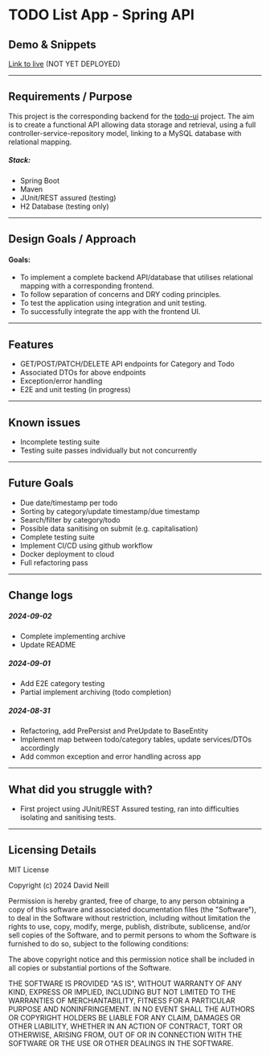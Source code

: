 # TODO List App - Spring API

## Demo & Snippets

[Link to live]() (NOT YET DEPLOYED)

---

## Requirements / Purpose

This project is the corresponding backend for the [todo-ui](https://github.com/vadien/todo-app-frontend) project. The aim is to create a functional API allowing data storage and retrieval, using a full controller-service-repository model, linking to a MySQL database with relational mapping.

##### Stack:

- Spring Boot
- Maven
- JUnit/REST assured (testing)
- H2 Database (testing only)

---

## Design Goals / Approach

#### Goals:

- To implement a complete backend API/database that utilises relational mapping with a corresponding frontend.
- To follow separation of concerns and DRY coding principles.
- To test the application using integration and unit testing.
- To successfully integrate the app with the frontend UI.

---

## Features

- GET/POST/PATCH/DELETE API endpoints for Category and Todo
- Associated DTOs for above endpoints
- Exception/error handling
- E2E and unit testing (in progress)

---

## Known issues

- Incomplete testing suite
- Testing suite passes individually but not concurrently

---

## Future Goals

- Due date/timestamp per todo
- Sorting by category/update timestamp/due timestamp
- Search/filter by category/todo
- Possible data sanitising on submit (e.g. capitalisation)
- Complete testing suite
- Implement CI/CD using github workflow
- Docker deployment to cloud
- Full refactoring pass

---

## Change logs

##### 2024-09-02

- Complete implementing archive
- Update README

##### 2024-09-01

- Add E2E category testing
- Partial implement archiving (todo completion)

##### 2024-08-31

- Refactoring, add PrePersist and PreUpdate to BaseEntity
- Implement map between todo/category tables, update services/DTOs accordingly
- Add common exception and error handling across app

---

## What did you struggle with?

- First project using JUnit/REST Assured testing, ran into difficulties isolating and sanitising tests.

---

## Licensing Details

MIT License

Copyright (c) 2024 David Neill

Permission is hereby granted, free of charge, to any person obtaining a copy
of this software and associated documentation files (the "Software"), to deal
in the Software without restriction, including without limitation the rights
to use, copy, modify, merge, publish, distribute, sublicense, and/or sell
copies of the Software, and to permit persons to whom the Software is
furnished to do so, subject to the following conditions:

The above copyright notice and this permission notice shall be included in all
copies or substantial portions of the Software.

THE SOFTWARE IS PROVIDED "AS IS", WITHOUT WARRANTY OF ANY KIND, EXPRESS OR
IMPLIED, INCLUDING BUT NOT LIMITED TO THE WARRANTIES OF MERCHANTABILITY,
FITNESS FOR A PARTICULAR PURPOSE AND NONINFRINGEMENT. IN NO EVENT SHALL THE
AUTHORS OR COPYRIGHT HOLDERS BE LIABLE FOR ANY CLAIM, DAMAGES OR OTHER
LIABILITY, WHETHER IN AN ACTION OF CONTRACT, TORT OR OTHERWISE, ARISING FROM,
OUT OF OR IN CONNECTION WITH THE SOFTWARE OR THE USE OR OTHER DEALINGS IN THE
SOFTWARE.
